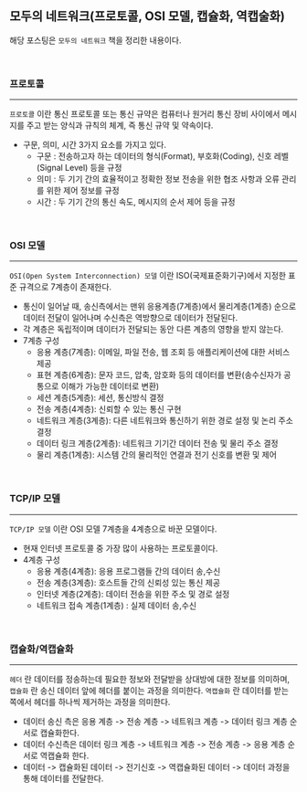 ## 모두의 네트워크(프로토콜, OSI 모델, 캡슐화, 역캡술화)

해당 포스팅은 `모두의 네트워크` 책을 정리한 내용이다.


<br>

### 프로토콜
---

`프로토콜` 이란 통신 프로토콜 또는 통신 규약은 컴퓨터나 원거리 통신 장비 사이에서 메시지를 주고 받는 양식과 규칙의 체계, 즉 통신 규약 및 약속이다.

- 구문, 의미, 시간 3가지 요소를 가지고 있다.
  - 구문 : 전송하고자 하는 데이터의 형식(Format), 부호화(Coding), 신호 레벨(Signal Level) 등을 규정
  - 의미 : 두 기기 간의 효율적이고 정확한 정보 전송을 위한 협조 사항과 오류 관리를 위한 제어 정보를 규정
  - 시간 : 두 기기 간의 통신 속도, 메시지의 순서 제어 등을 규정

<br>

### OSI 모델
---

`OSI(Open System Interconnection) 모델` 이란 ISO(국제표준화기구)에서 지정한 표준 규격으로 7계층이 존재한다.

- 통신이 일어날 때, 송신측에서는 맨위 응용계층(7계층)에서 물리계층(1계층) 순으로 데이터 전달이 일어나며 수신측은 역방향으로 데이터가 전달된다.
- 각 계층은 독립적이며 데이터가 전달되는 동안 다른 계층의 영향을 받지 않는다.
- 7계층 구성
  - 응용 계층(7계층): 이메일, 파일 전송, 웹 조회 등 애플리케이션에 대한 서비스 제공
  - 표현 계층(6계층): 문자 코드, 압축, 암호화 등의 데이터를 변환(송수신자가 공통으로 이해가 가능한 데이터로 변환)
  - 세션 계층(5계층): 세션, 통신방식 결정
  - 전송 계층(4계층): 신뢰할 수 있는 통신 구현
  - 네트워크 계층(3계층): 다른 네트워크와 통신하기 위한 경로 설정 및 논리 주소 결정
  - 데이터 링크 계층(2계층): 네트워크 기기간 데이터 전송 및 물리 주소 결정
  - 물리 계층(1계층): 시스템 간의 물리적인 연결과 전기 신호를 변환 및 제어

<br>

### TCP/IP 모델
---

`TCP/IP 모델` 이란 OSI 모델 7계층을 4계층으로 바꾼 모델이다.

- 현재 인터넷 프로토콜 중 가장 많이 사용하는 프로토콜이다.
- 4계층 구성
  - 응용 계층(4계층): 응용 프로그램들 간의 데이터 송,수신
  - 전송 계층(3계층): 호스트들 간의 신뢰성 있는 통신 제공
  - 인터넷 계층(2계층): 데이터 전송을 위한 주소 및 경로 설정
  - 네트워크 접속 계층(1계층) : 실제 데이터 송,수신

<br>

### 캡슐화/역캡슐화
---

`헤더` 란 데이터를 정송하는데 필요한 정보와 전달받을 상대방에 대한 정보를 의미하며, `캡슐화` 란 송신 데이터 앞에 헤더를 붙이는 과정을 의미한다. `역캡슐화` 란 데이터를 받는 쪽에서 헤더를 하나씩 제거하는 과정을 의미한다.

- 데이터 송신 측은 응용 계층 -> 전송 계층 -> 네트워크 계층 -> 데이터 링크 계층 순서로 캡슐화한다.
- 데이터 수신측은 데이터 링크 계층 -> 네트워크 계층 -> 전송 계층 -> 응용 계층 순서로 역캡슐화 한다.
- 데이터 -> 캡슐화된 데이터 -> 전기신호 -> 역캡슐화된 데이터 -> 데이터 과정을 통해 데이터를 전달한다.